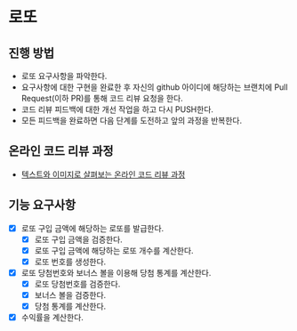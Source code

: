 # 로또
## 진행 방법
* 로또 요구사항을 파악한다.
* 요구사항에 대한 구현을 완료한 후 자신의 github 아이디에 해당하는 브랜치에 Pull Request(이하 PR)를 통해 코드 리뷰 요청을 한다.
* 코드 리뷰 피드백에 대한 개선 작업을 하고 다시 PUSH한다.
* 모든 피드백을 완료하면 다음 단계를 도전하고 앞의 과정을 반복한다.

## 온라인 코드 리뷰 과정
* [텍스트와 이미지로 살펴보는 온라인 코드 리뷰 과정](https://github.com/next-step/nextstep-docs/tree/master/codereview)

## 기능 요구사항

- [x] 로또 구입 금액에 해당하는 로또를 발급한다.
    - [x] 로또 구입 금액을 검증한다.
    - [x] 로또 구입 금액에 해당하는 로또 개수를 계산한다.
    - [x] 로또 번호를 생성한다.
- [x] 로또 당첨번호와 보너스 볼을 이용해 당첨 통계를 계산한다.
    - [x] 로또 당첨번호를 검증한다.
    - [x] 보너스 볼을 검증한다.
    - [x] 당첨 통계를 계산한다.
- [x] 수익률을 계산한다.
